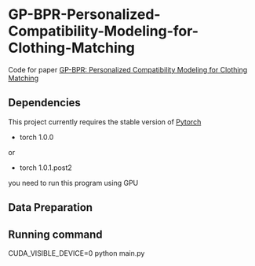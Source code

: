# GP-BPR-Personalized-Compatibility-Modeling-for-Clothing-Matching

Code for paper [GP-BPR: Personalized Compatibility Modeling for Clothing Matching](..)

## Dependencies

This project currently requires the stable version of [Pytorch](pytorch.org) 

- torch 1.0.0

or

- torch 1.0.1.post2

you need to run this program using GPU

## Data Preparation




## Running command

CUDA_VISIBLE_DEVICE=0 python main.py

